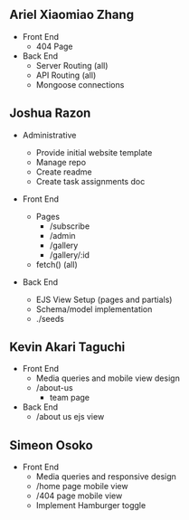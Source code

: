 ## Ariel Xiaomiao Zhang
  - Front End
    - 404 Page
  - Back End
    - Server Routing (all)
    - API Routing (all)
    - Mongoose connections

## Joshua Razon
  - Administrative
    - Provide initial website template
    - Manage repo
    - Create readme
    - Create task assignments doc
  
  - Front End
      - Pages
        - /subscribe
        - /admin
        - /gallery
        - /gallery/:id
      - fetch() (all)
  
  - Back End
      - EJS View Setup (pages and partials)
      - Schema/model implementation
      - ./seeds

## Kevin Akari Taguchi
  - Front End
    - Media queries and mobile view design
    - /about-us
      - team page
  - Back End
    - /about us ejs view 
## Simeon Osoko
  - Front End
      - Media queries and responsive design
      - /home page mobile view
      - /404 page mobile view
      - Implement Hamburger toggle
